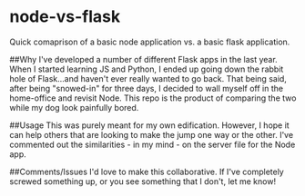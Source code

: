 # node-vs-flask
Quick comaprison of a basic node application vs. a basic flask application.


##Why
I've developed a number of different Flask apps in the last year. When I started learning JS and Python, I ended up
going down the rabbit hole of Flask...and haven't ever really wanted to go back. That being said, after being "snowed-in"
for three days, I decided to wall myself off in the home-office and revisit Node. This repo is the product of comparing the
two while my dog look painfully bored.

##Usage
This was purely meant for my own edification. However, I hope it can help others that are looking to make the jump one way or
the other. I've commented out the similarities - in my mind - on the server file for the Node app.

##Comments/Issues
I'd love to make this collaborative. If I've completely screwed something up, or you see something that I don't, let me know!
